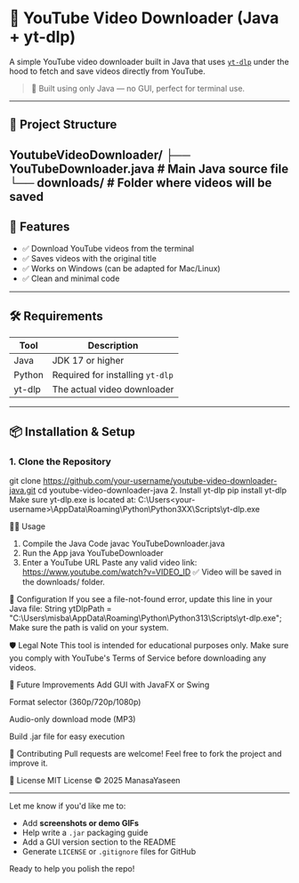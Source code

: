 # 🎥 YouTube Video Downloader (Java + yt-dlp)

A simple YouTube video downloader built in Java that uses [`yt-dlp`](https://github.com/yt-dlp/yt-dlp) under the hood to fetch and save videos directly from YouTube.

> 📌 Built using only Java — no GUI, perfect for terminal use.

---

## 📁 Project Structure

YoutubeVideoDownloader/
├── YouTubeDownloader.java # Main Java source file
└── downloads/ # Folder where videos will be saved
---
## 🚀 Features

- ✅ Download YouTube videos from the terminal
- ✅ Saves videos with the original title
- ✅ Works on Windows (can be adapted for Mac/Linux)
- ✅ Clean and minimal code

---

## 🛠 Requirements

| Tool       | Description                        |
|------------|------------------------------------|
| Java       | JDK 17 or higher                   |
| Python     | Required for installing `yt-dlp`   |
| yt-dlp     | The actual video downloader        |

---

## 📦 Installation & Setup

### 1. Clone the Repository

git clone https://github.com/your-username/youtube-video-downloader-java.git
cd youtube-video-downloader-java
2. Install yt-dlp
pip install yt-dlp
Make sure yt-dlp.exe is located at:
C:\Users\<your-username>\AppData\Roaming\Python\Python3XX\Scripts\yt-dlp.exe

🧑‍💻 Usage
1. Compile the Java Code
javac YouTubeDownloader.java
2. Run the App
java YouTubeDownloader
3. Enter a YouTube URL
Paste any valid video link:
https://www.youtube.com/watch?v=VIDEO_ID
✅ Video will be saved in the downloads/ folder.

📝 Configuration
If you see a file-not-found error, update this line in your Java file:
String ytDlpPath = "C:\\Users\\misba\\AppData\\Roaming\\Python\\Python313\\Scripts\\yt-dlp.exe";
Make sure the path is valid on your system.

🛡️ Legal Note
This tool is intended for educational purposes only.
Make sure you comply with YouTube's Terms of Service before downloading any videos.

📌 Future Improvements
 Add GUI with JavaFX or Swing

 Format selector (360p/720p/1080p)

 Audio-only download mode (MP3)

 Build .jar file for easy execution

🙌 Contributing
Pull requests are welcome!
Feel free to fork the project and improve it.

📄 License
MIT License © 2025 ManasaYaseen

---

Let me know if you'd like me to:

- Add **screenshots or demo GIFs**  
- Help write a `.jar` packaging guide  
- Add a GUI version section to the README  
- Generate `LICENSE` or `.gitignore` files for GitHub

Ready to help you polish the repo!
